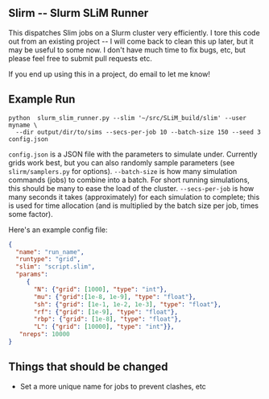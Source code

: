 ## Slirm -- Slurm SLiM Runner

This dispatches Slim jobs on a Slurm cluster very efficiently. I tore this code
out from an existing project -- I will come back to clean this up later, but it
may be useful to some now. I don't have much time to fix bugs, etc, but please
feel free to submit pull requests etc.

If you end up using this in a project, do email to let me know!

## Example Run

    python  slurm_slim_runner.py --slim '~/src/SLiM_build/slim' --user myname \
      --dir output/dir/to/sims --secs-per-job 10 --batch-size 150 --seed 3 config.json

`config.json` is a JSON file with the parameters to simulate under. Currently
grids work best, but you can also randomly sample parameters (see
`slirm/samplers.py` for options). `--batch-size` is how many simulation
commands (jobs) to combine into a batch. For short running simulations, this
should be many to ease the load of the cluster. `--secs-per-job` is how many
seconds it takes (approximately) for each simulation to complete; this is used
for time allocation (and is multiplied by the batch size per job, times some
factor).

Here's an example config file:

```json
{
  "name": "run_name",
  "runtype": "grid",
  "slim": "script.slim",
  "params":
     {
       "N": {"grid": [1000], "type": "int"},
       "mu": {"grid":[1e-8, 1e-9], "type": "float"},
       "sh": {"grid": [1e-1, 1e-2, 1e-3], "type": "float"},
       "rf": {"grid": [1e-9], "type": "float"},
       "rbp": {"grid": [1e-8], "type": "float"}, 
       "L": {"grid": [10000], "type": "int"}},
   "nreps": 10000
}
```

## Things that should be changed

 - Set a more unique name for jobs to prevent clashes, etc

